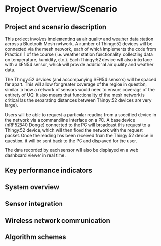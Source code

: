 # Project Overview/Scenario

## Project and scenario description
This project involves implementing an air quality and weather data station across a Bluetooth Mesh network. A number of Thingy:52 devices will be connected via the mesh network, each of which implements the code from Practical 1 of the course (i.e. weather station functionality, collecting data on temperature, humidity, etc.). Each Thingy:52 device will also interface with a SEN54 sensor, which will provide additional air quality and weather data. 

The Thingy:52 devices (and accompanying SEN54 sensors) will be spaced far apart. This will allow for greater coverage of the region in question, similar to how a network of sensors would need to ensure coverage of the entirety of UQ. It also means that functionality of the mesh network is critical (as the separating distances between Thingy:52 devices are very large).

Users will be able to request a particular reading from a specified device in the network via a commandline interface on a PC. A base device (nRF52840 Dongle) connected to the PC will broadcast this request to a Thingy:52 device, which will then flood the network with the request packet. Once the reading has been received from the Thingy:52 device in question, it will be sent back to the PC and displayed for the user.

The data recorded by each sensor will also be displayed on a web dashboard viewer in real time.

## Key performance indicators

## System overview

## Sensor integration

## Wireless network communication

## Algorithm schemes
